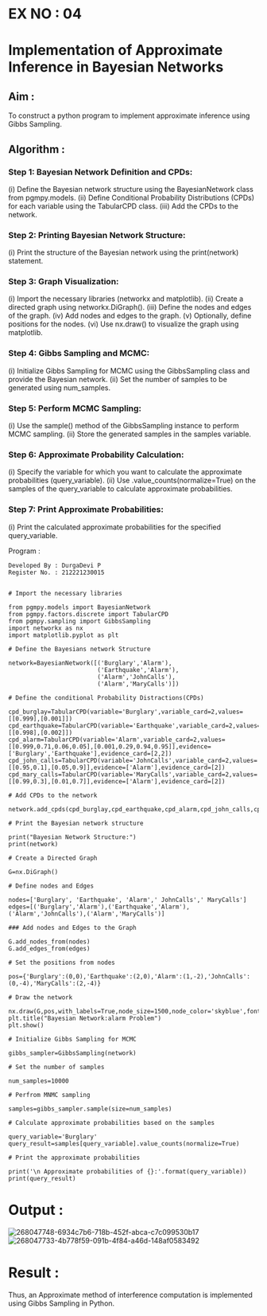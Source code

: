 # EX NO : 04
# Implementation of Approximate Inference in Bayesian Networks

## Aim :
To construct a python program to implement approximate inference using Gibbs Sampling.

## Algorithm :
### Step 1: Bayesian Network Definition and CPDs:
(i) Define the Bayesian network structure using the BayesianNetwork class from pgmpy.models.
(ii) Define Conditional Probability Distributions (CPDs) for each variable using the TabularCPD class.
(iii) Add the CPDs to the network.

### Step 2: Printing Bayesian Network Structure:
(i) Print the structure of the Bayesian network using the print(network) statement.

### Step 3: Graph Visualization:
(i) Import the necessary libraries (networkx and matplotlib).
(ii) Create a directed graph using networkx.DiGraph().
(iii) Define the nodes and edges of the graph.
(iv) Add nodes and edges to the graph.
(v) Optionally, define positions for the nodes.
(vi) Use nx.draw() to visualize the graph using matplotlib.

### Step 4: Gibbs Sampling and MCMC:
(i) Initialize Gibbs Sampling for MCMC using the GibbsSampling class and provide the Bayesian network.
(ii) Set the number of samples to be generated using num_samples.

### Step 5: Perform MCMC Sampling:
(i) Use the sample() method of the GibbsSampling instance to perform MCMC sampling.
(ii) Store the generated samples in the samples variable.

### Step 6: Approximate Probability Calculation:
(i) Specify the variable for which you want to calculate the approximate probabilities (query_variable).
(ii) Use .value_counts(normalize=True) on the samples of the query_variable to calculate approximate probabilities.

### Step 7: Print Approximate Probabilities:
(i) Print the calculated approximate probabilities for the specified query_variable.

Program :
```
Developed By : DurgaDevi P
Register No. : 212221230015


# Import the necessary libraries

from pgmpy.models import BayesianNetwork
from pgmpy.factors.discrete import TabularCPD
from pgmpy.sampling import GibbsSampling
import networkx as nx
import matplotlib.pyplot as plt

# Define the Bayesians network Structure

network=BayesianNetwork([('Burglary','Alarm'),
                         ('Earthquake','Alarm'),
                         ('Alarm','JohnCalls'),
                         ('Alarm','MaryCalls')])

# Define the conditional Probability Distractions(CPDs)

cpd_burglay=TabularCPD(variable='Burglary',variable_card=2,values=[[0.999],[0.001]])
cpd_earthquake=TabularCPD(variable='Earthquake',variable_card=2,values=[[0.998],[0.002]])
cpd_alarm=TabularCPD(variable='Alarm',variable_card=2,values=[[0.999,0.71,0.06,0.05],[0.001,0.29,0.94,0.95]],evidence=['Burglary','Earthquake'],evidence_card=[2,2])
cpd_john_calls=TabularCPD(variable='JohnCalls',variable_card=2,values=[[0.95,0.1],[0.05,0.9]],evidence=['Alarm'],evidence_card=[2])
cpd_mary_calls=TabularCPD(variable='MaryCalls',variable_card=2,values=[[0.99,0.3],[0.01,0.7]],evidence=['Alarm'],evidence_card=[2])

# Add CPDs to the network

network.add_cpds(cpd_burglay,cpd_earthquake,cpd_alarm,cpd_john_calls,cpd_mary_calls)

# Print the Bayesian network structure

print("Bayesian Network Structure:")
print(network)

# Create a Directed Graph

G=nx.DiGraph()

# Define nodes and Edges

nodes=['Burglary', 'Earthquake', 'Alarm',' JohnCalls',' MaryCalls']
edges=[('Burglary','Alarm'),('Earthquake','Alarm'),('Alarm','JohnCalls'),('Alarm','MaryCalls')]

### Add nodes and Edges to the Graph

G.add_nodes_from(nodes)
G.add_edges_from(edges)

# Set the positions from nodes

pos={'Burglary':(0,0),'Earthquake':(2,0),'Alarm':(1,-2),'JohnCalls':(0,-4),'MaryCalls':(2,-4)}

# Draw the network

nx.draw(G,pos,with_labels=True,node_size=1500,node_color='skyblue',font_size=10,font_weight='bold',arrowsize=20)
plt.title("Bayesian Network:alarm Problem")
plt.show()

# Initialize Gibbs Sampling for MCMC

gibbs_sampler=GibbsSampling(network)

# Set the number of samples

num_samples=10000

# Perfrom MNMC sampling

samples=gibbs_sampler.sample(size=num_samples)

# Calculate approximate probabilities based on the samples

query_variable='Burglary'
query_result=samples[query_variable].value_counts(normalize=True)

# Print the approximate probabilities

print('\n Approximate probabilities of {}:'.format(query_variable))
print(query_result)

```

# Output :

![268047748-6934c7b6-718b-452f-abca-c7c099530b17](https://github.com/durga46/Ex-No.-4--Implementation-of-Approximate-Inference-in-Bayesian-Networks/assets/75235704/fb046cd9-0856-4d7a-905c-0c0b55972a2c)
![268047733-4b778f59-091b-4f84-a46d-148af0583492](https://github.com/durga46/Ex-No.-4--Implementation-of-Approximate-Inference-in-Bayesian-Networks/assets/75235704/dec395a2-f005-4250-b5fa-ff6a38b14c46)

# Result :
Thus, an Approximate method of interference computation is implemented using Gibbs Sampling in Python.
